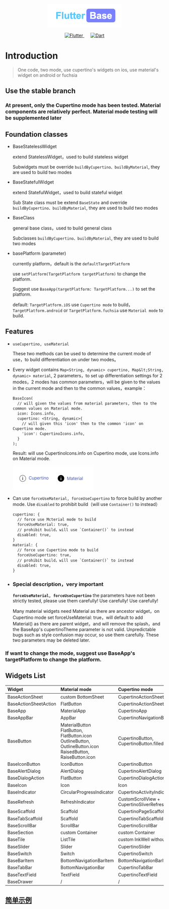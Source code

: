 <p align="center">
  <img src="https://github.com/nillnil/flutter_base/blob/master/screenshot/logo.png?raw=true" alt="logo">
</p>

<p align="center">
  <a href="https://flutter.io/" target="_blank">
    <img src="https://img.shields.io/badge/flutter-^2.2.2-3A91E3?logo=Flutter&style=flat" alt="Flutter">
  </a>
  <a href="https://www.dart.dev/" style="margin-left: 20px;" target="_blank">
    <img src="https://img.shields.io/badge/dart-^2.13.3-3A91E3?logo=Dart&style=flat" alt="Dart">
  </a>
</p>

# Introduction

> One code, two mode, use cupertino's widgets on ios, use material's widget on android or fuchsia

## Use the stable branch

### At present, only the Cupertino mode has been tested. Material components are relatively perfect. Material mode testing will be supplemented later

## Foundation classes

* BaseStatelessWidget

  extend StatelessWidget，used to build stateless widget

  Subwidgets must be override `buildByCupertino、buildByMaterial`, they are used to build two modes

* BaseStatefulWidget

  extend StatefulWidget，used to build stateful widget

  Sub State class must be extend `BaseState` and override `buildByCupertino、buildByMaterial`, they are used to build two modes

* BaseClass

  general base class，used to build general class

  Subclasses `buildByCupertino、buildByMaterial`, they are used to build two modes

* basePlatform (parameter)

  currently platform，default is the `defaultTargetPlatform`

  use `setPlatform(TargetPlatform targetPlatform)` to change the platform.

  Suggest use  `BaseApp(targetPlatform: TargetPlatform...)` to set the platform.

  default: `TargetPlatform.iOS` use `Cupertino mode` to build， `TargetPlatform.android` or `TargetPlatform.fuchsia` use `Material mode` to build.

## Features

* `useCupertino, useMaterial`

  These two methods can be used to determine the current mode of use，to build differentiation on under two modes。
  
* Every widget contains `Map<String, dynamic> cupertino, Map&lt;String, dynamic> material`, 2 parameters，to set up differentiation settings for 2 modes，2 modes has common parameters，will be given to the values in the current mode and then to the common values，example：

      BaseIcon(
        // will given the values from material parameters, then to the common values on Material mode.
        icon: Icons.info,
        cupertino: <String, dynamic>{
          // will given this 'icon' then to the common 'icon' on Cupertino mode.
          'icon': CupertinoIcons.info,
        }
      );

    Result: will use CupertinoIcons.info on Cupertino mode, use Icons.info on Material mode.

  <img src="https://github.com/nillnil/flutter_base/blob/master/screenshot/features_demo.png?raw=true" alt="features_demo" width="256" height="78">

* Can use `forceUseMaterial, forceUseCupertino` to force build by another mode. Use `disabled` to prohibit build（will use `Container()` to instead）

      cupertino: {
        // force use Mcterial mode to build
        forceUseMaterial: true,
        // prohibit build，will use `Container()` to instead
        disabled: true,
      }
      material: {
        // force use Cupertino mode to build
        forceUseCupertino: true,
        // prohibit build，will use `Container()` to instead
        disabled: true,
      }

* ### Special description，very important

    **`forceUseMaterial, forceUseCupertino`** the parameters have not been strictly tested, please use them carefully! Use carefully! Use carefully!

    Many material widgets need Material as there are ancestor widget，on Cupertino mode set forceUseMaterial: true，will default to add Material() as there are parent widget，and will remove the splash，and the BaseApp's cupertinoTheme parameter is not valid. Unpredictable bugs such as style confusion may occur, so use them carefully. These two parameters may be deleted later.

### If want to change the mode, suggest use BaseApp's targetPlatform to change the platform.

## Widgets List

|Widget|Material mode|Cupertino mode|
|:---------------|:--------|:----------|
|BaseActionSheet|custom BottomSheet|CupertinoActionSheet|
|BaseActionSheetAction|FlatButton|CupertinoActionSheetAction|
|BaseApp|MaterialApp|CupertinoApp|
|BaseAppBar|AppBar|CupertinoNavigationBar|
|BaseButton|MaterialButton<br>FlatButton, FlatButton.icon<br>OutlineButton, OutlineButton.icon<br>RaisedButton, RaiseButton.icon|CupertinoButton, CupertinoButton.filled|
|BaseIconButton|IconButton|CupertinoButton|
|BaseAlertDialog|AlertDialog|CupertinoAlertDialog|
|BaseDialogAction|FlatButton|CupertinoDialogAction|
|BaseIcon|Icon|Icon|
|BaseIndicator|CircularProgressIndicator|CupertinoActivityIndicator|
|BaseRefresh|RefreshIndicator|CustomScrollView + CupertinoSliverRefreshControl|
|BaseScaffold|Scaffold|CupertinoPageScaffold|
|BaseTabScaffold|Scaffold|CupertinoTabScaffold|
|BaseScrollBar|ScrollBar|CupertinoScrollBar|
|BaseSection|custom Container|custom Container|
|BaseTile|ListTile|custom InkWell without splash|
|BaseSlider|Slider|CupertinoSlider|
|BaseSwitch|Switch|CupertinoSwitch|
|BaseBarItem|BottomNavigationBarItem|BottomNavigationBarItem|
|BaseTabBar|BottomNavigationBar|CupertinoTabBar|
|BaseTextField|TextField|CupertinoTextField|
|BaseDrawer|/|/|

## [简单示例](./example/)
